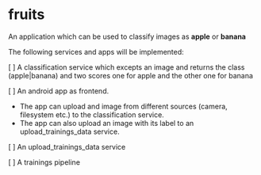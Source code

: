 # fruits
An application which can be used to classify images as __apple__ or __banana__

The following services and apps will be implemented:

[ ] A classification service which excepts an image and returns the class (apple|banana) and two scores one for apple and the other one for banana

[ ] An android app as frontend. 
- The app can upload and image from different sources (camera, filesystem etc.) to the classification service.
- The app can also upload an image with its label to an upload_trainings_data service.

[ ] An upload_trainings_data service

[ ] A trainings pipeline
